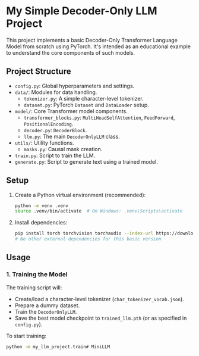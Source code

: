 # My Simple Decoder-Only LLM Project

This project implements a basic Decoder-Only Transformer Language Model from scratch using PyTorch.
It's intended as an educational example to understand the core components of such models.

## Project Structure

- `config.py`: Global hyperparameters and settings.
- `data/`: Modules for data handling.
    - `tokenizer.py`: A simple character-level tokenizer.
    - `dataset.py`: PyTorch `Dataset` and `DataLoader` setup.
- `model/`: Core Transformer model components.
    - `transformer_blocks.py`: `MultiHeadSelfAttention`, `FeedForward`, `PositionalEncoding`.
    - `decoder.py`: `DecoderBlock`.
    - `llm.py`: The main `DecoderOnlyLLM` class.
- `utils/`: Utility functions.
    - `masks.py`: Causal mask creation.
- `train.py`: Script to train the LLM.
- `generate.py`: Script to generate text using a trained model.

## Setup

1.  Create a Python virtual environment (recommended):
    ```bash
    python -m venv .venv
    source .venv/bin/activate  # On Windows: .venv\Scripts\activate
    ```
2.  Install dependencies:
    ```bash
    pip install torch torchvision torchaudio --index-url https://download.pytorch.org/whl/cu118 # Or your CUDA/CPU version
    # No other external dependencies for this basic version
    ```

## Usage

### 1. Training the Model

The training script will:
- Create/load a character-level tokenizer (`char_tokenizer_vocab.json`).
- Prepare a dummy dataset.
- Train the `DecoderOnlyLLM`.
- Save the best model checkpoint to `trained_llm.pth` (or as specified in `config.py`).

To start training:
```bash
python -m my_llm_project.train# MiniLLM
